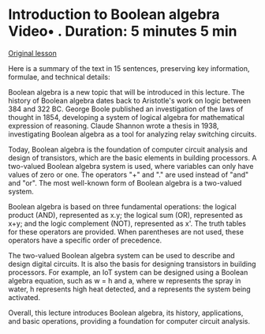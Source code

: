# Introduction to Boolean algebra Video• . Duration: 5 minutes 5 min

[Original lesson](https://www.coursera.org/learn/uol-discrete-mathematics/lecture/e0vBy/introduction-to-boolean-algebra)

Here is a summary of the text in 15 sentences, preserving key information, formulae, and technical details:

Boolean algebra is a new topic that will be introduced in this lecture. The history of Boolean algebra dates back to Aristotle's work on logic between 384 and 322 BC. George Boole published an investigation of the laws of thought in 1854, developing a system of logical algebra for mathematical expression of reasoning. Claude Shannon wrote a thesis in 1938, investigating Boolean algebra as a tool for analyzing relay switching circuits.

Today, Boolean algebra is the foundation of computer circuit analysis and design of transistors, which are the basic elements in building processors. A two-valued Boolean algebra system is used, where variables can only have values of zero or one. The operators "+" and "." are used instead of "and" and "or". The most well-known form of Boolean algebra is a two-valued system.

Boolean algebra is based on three fundamental operations: the logical product (AND), represented as x.y; the logical sum (OR), represented as x+y; and the logic complement (NOT), represented as x'. The truth tables for these operators are provided. When parentheses are not used, these operators have a specific order of precedence.

The two-valued Boolean algebra system can be used to describe and design digital circuits. It is also the basis for designing transistors in building processors. For example, an IoT system can be designed using a Boolean algebra equation, such as w = h and a, where w represents the spray in water, h represents high heat detected, and a represents the system being activated.

Overall, this lecture introduces Boolean algebra, its history, applications, and basic operations, providing a foundation for computer circuit analysis.

